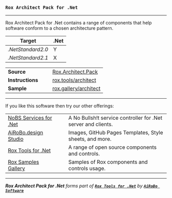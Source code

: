 ### **`Rox Architect Pack for .Net`**
---
Rox Architect Pack for .Net contains a range of components that help software conform to a chosen architecture pattern.

| Target | .Net |
| --- | --- |
| *.NetStandard2.0* | Y |
| *.NetStandard2.1* | X |

| | | |
| --- | --- | --- |
| **Source** | &nbsp; &nbsp; | [Rox.Architect.Pack](https://github.com/ai-ro-bo/Rox.Architect.Pack) |
| **Instructions** | | [rox.tools/architect](https://rox.tools/architect/) |
| **Sample** | | [rox.gallery/architect](https://rox.gallery/architect/) |

---
If you like this software then try our other offerings:

| | | |
| --- | --- | --- |
| [NoBS Services for .Net](https://nobs.services/) | &nbsp; &nbsp; | A No Bullsh!t service controller for .Net server and clients. |
| [AiRoBo.design Studio](https://airobo.design/) | | Images, GitHub Pages Templates, Style sheets, and more. |
| [Rox Tools for .Net](https://rox.tools/) | | A range of open source components and controls. |
| [Rox Samples Gallery](https://rox.gallery/) | | Samples of Rox components and controls usage. |

---
***Rox Architect Pack for .Net*** *forms part of* [***`Rox Tools for .Net`***](https://rox.tools/) *by* [***`AiRoBo Software`***](https://airobo.software/)
